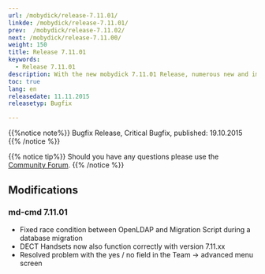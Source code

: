 ```yaml
---
url: /mobydick/release-7.11.01/
linkde: /mobydick/release-7.11.01/
prev:  /mobydick/release-7.11.02/
next: /mobydick/release-7.11.00/
weight: 150
title: Release 7.11.01
keywords: 
  - Release 7.11.01
description: With the new mobydick 7.11.01 Release, numerous new and improved functions are now available.
toc: true
lang: en
releasedate: 11.11.2015
releasetyp: Bugfix

---
```


{{%notice note%}}
Bugfix Release, Critical Bugfix, published: 19.10.2015 
{{% /notice %}}

{{% notice tip%}}
Should you have any questions please use the [Community Forum](http://community.pascom.net/forum.php?langid=6 "Visit our Forum").
{{% /notice %}}

## Modifications

### md-cmd 7.11.01
* Fixed race condition between OpenLDAP and Migration Script during a database migration
* DECT Handsets now also function correctly with version 7.11.xx
* Resolved problem with the yes / no field in the Team -> advanced menu screen 
